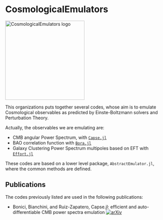 # CosmologicalEmulators

<img width="250" alt="CosmologicalEmulators logo" src="https://github.com/CosmologicalEmulators/Bora.jl/assets/58727599/aa69a7a0-52a0-498d-ad6f-aa15bfa39b82">

This organizations puts together several codes, whose aim is to emulate Cosmological observables as predicted by Einste-Boltzmann solvers and Perturbation Theory.

Actually, the observables we are emulating are:
- CMB angular Power Spectrum, with [`Capse.jl`](https://github.com/CosmologicalEmulators/Capse.jl)
- BAO correlation function with [`Bora.jl`](https://github.com/CosmologicalEmulators/Bora.jl)
- Galaxy Clustering Power Spectrum multipoles based on EFT with [`Effort.jl`](https://github.com/CosmologicalEmulators/Effort.jl)

These codes are based on a lower level package, `AbstractEmulator.jl`, where the common methods are defined.


## Publications
The codes previously listed are used in the following publications:
- Bonici, Bianchini, and Ruiz-Zapatero, Capse.jl: efficient and auto-differentiable CMB power spectra emulation [![arXiv](https://img.shields.io/badge/arXiv-2307.14339-b31b1b.svg)](https://arxiv.org/abs/2307.14339)
